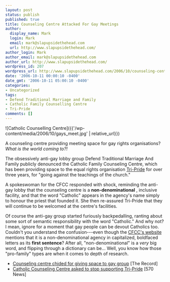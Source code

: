 ```yaml
---
layout: post
status: publish
published: true
title: Counseling Centre Attacked For Gay Meetings
author:
  display_name: Mark
  login: Mark
  email: mark@slapupsidethehead.com
  url: http://www.slapupsidethehead.com/
author_login: Mark
author_email: mark@slapupsidethehead.com
author_url: http://www.slapupsidethehead.com/
wordpress_id: 207
wordpress_url: http://www.slapupsidethehead.com/2006/10/counseling-centre-attacked/
date: '2006-10-11 00:00:10 -0400'
date_gmt: '2006-10-11 05:00:10 -0400'
categories:
- Uncategorized
tags:
- Defend Traditional Marriage and Family
- Catholic Family Counselling Centre
- Tri-Pride
comments: []
---
```

![Catholic Counselling Centre]({{'/wp-content/media/2006/10/gays_meet.jpg' | relative_url}})

A counseling centre providing meeting space for gay rights organisations? _What is the world coming to?!_

The obsessively anti-gay lobby group Defend Traditional Marriage And Family publicly denounced the Catholic Family Counseling Centre, which has been providing space to the equal rights organisation [Tri-Pride](http://www.tri-pride.ca/ "It's, like, three Prides in one!") for over three years, for "going against the teachings of the church."

A spokeswoman for the CFCC responded with shock, reminding the anti-gay lobby that the counseling centre is a **non-denominational** , inclusive facility, and that the word "Catholic" appears in the agency's name simply to honour the priest that founded it. She then re-assured Tri-Pride that they will continue to be welcomed at the centre's facilities.

Of course the anti-gay group started furiously backpedalling, ranting about some sort of semantic responsibility with the word "Catholic." And why not? I mean, ignore for a moment that gay people can be devout Catholics too. Couldn't you understand the confusion---even though the [CFCC's website](http://www.cfcchelps.ca/ "Open and gay friendly, of course.") mentions that it is a non-denominational agency in capitalized, boldfaced letters as its **first sentence**? After all, "non-denominational" is a _very_ big word, and flipping through a dictionary can be... Well, you know how those "pro-family" types are when it comes to depth of research.

- [Counseling centre chided for giving space to gay group](http://www.therecord.com/NASApp/cs/ContentServer?pagename=record/Layout/Article_Type1&c=Article&cid=1160171420485&call_pageid=1024322085509&col=1024322199564) [The Record]
- [Catholic Counseling Centre asked to stop supporting Tri-Pride](http://www.570news.com/news/local/article.jsp?content=20061007_111452_2772) [570 News]
